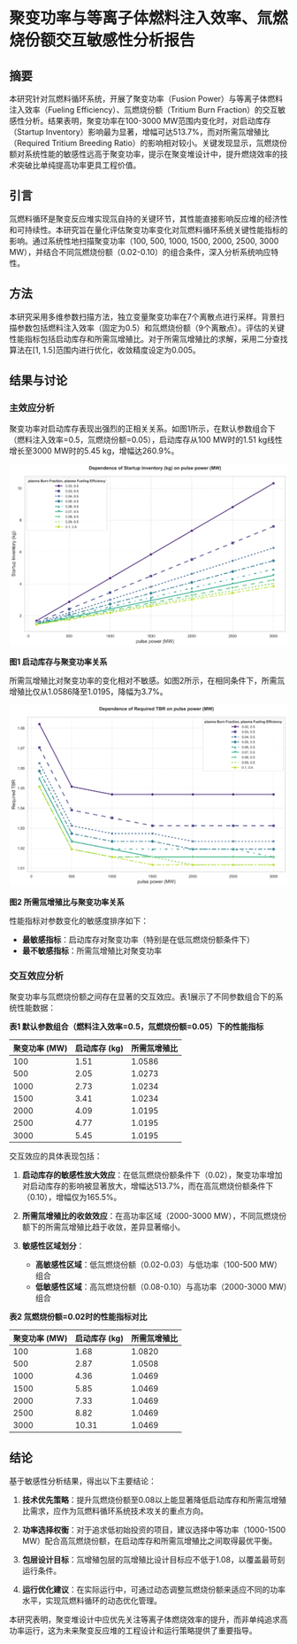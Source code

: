 # 聚变功率与等离子体燃料注入效率、氚燃烧份额交互敏感性分析报告

## 摘要

本研究针对氚燃料循环系统，开展了聚变功率（Fusion Power）与等离子体燃料注入效率（Fueling Efficiency）、氚燃烧份额（Tritium Burn Fraction）的交互敏感性分析。结果表明，聚变功率在100-3000 MW范围内变化时，对启动库存（Startup Inventory）影响最为显著，增幅可达513.7%，而对所需氚增殖比（Required Tritium Breeding Ratio）的影响相对较小。关键发现显示，氚燃烧份额对系统性能的敏感性远高于聚变功率，提示在聚变堆设计中，提升燃烧效率的技术突破比单纯提高功率更具工程价值。

## 引言

氚燃料循环是聚变反应堆实现氚自持的关键环节，其性能直接影响反应堆的经济性和可持续性。本研究旨在量化评估聚变功率变化对氚燃料循环系统关键性能指标的影响。通过系统性地扫描聚变功率（100, 500, 1000, 1500, 2000, 2500, 3000 MW），并结合不同氚燃烧份额（0.02-0.10）的组合条件，深入分析系统响应特性。

## 方法

本研究采用多维参数扫描方法，独立变量聚变功率在7个离散点进行采样。背景扫描参数包括燃料注入效率（固定为0.5）和氚燃烧份额（9个离散点）。评估的关键性能指标包括启动库存和所需氚增殖比。对于所需氚增殖比的求解，采用二分查找算法在[1, 1.5]范围内进行优化，收敛精度设定为0.005。

## 结果与讨论

### 主效应分析

聚变功率对启动库存表现出强烈的正相关关系。如图1所示，在默认参数组合下（燃料注入效率=0.5，氚燃烧份额=0.05），启动库存从100 MW时的1.51 kg线性增长至3000 MW时的5.45 kg，增幅达260.9%。

![启动库存与聚变功率关系](line_Startup_Inventory_vs_pulse.power.svg)

**图1 启动库存与聚变功率关系**

所需氚增殖比对聚变功率的变化相对不敏感。如图2所示，在相同条件下，所需氚增殖比仅从1.0586降至1.0195，降幅为3.7%。

![所需氚增殖比与聚变功率关系](line_Required_TBR_vs_pulse.power.svg)

**图2 所需氚增殖比与聚变功率关系**

性能指标对参数变化的敏感度排序如下：
- **最敏感指标**：启动库存对聚变功率（特别是在低氚燃烧份额条件下）
- **最不敏感指标**：所需氚增殖比对聚变功率

### 交互效应分析

聚变功率与氚燃烧份额之间存在显著的交互效应。表1展示了不同参数组合下的系统性能数据：

**表1 默认参数组合（燃料注入效率=0.5，氚燃烧份额=0.05）下的性能指标**

| 聚变功率 (MW) | 启动库存 (kg) | 所需氚增殖比 |
|---------------|---------------|----------------|
| 100           | 1.51          | 1.0586         |
| 500           | 2.05          | 1.0273         |
| 1000          | 2.73          | 1.0234         |
| 1500          | 3.41          | 1.0234         |
| 2000          | 4.09          | 1.0195         |
| 2500          | 4.77          | 1.0195         |
| 3000          | 5.45          | 1.0195         |

交互效应的具体表现包括：

1. **启动库存的敏感性放大效应**：在低氚燃烧份额条件下（0.02），聚变功率增加对启动库存的影响被显著放大，增幅达513.7%，而在高氚燃烧份额条件下（0.10），增幅仅为165.5%。

2. **所需氚增殖比的收敛效应**：在高功率区域（2000-3000 MW），不同氚燃烧份额下的所需氚增殖比趋于收敛，差异显著缩小。

3. **敏感性区域划分**：
   - **高敏感性区域**：低氚燃烧份额（0.02-0.03）与低功率（100-500 MW）组合
   - **低敏感性区域**：高氚燃烧份额（0.08-0.10）与高功率（2000-3000 MW）组合

**表2 氚燃烧份额=0.02时的性能指标对比**

| 聚变功率 (MW) | 启动库存 (kg) | 所需氚增殖比 |
|---------------|---------------|----------------|
| 100           | 1.68          | 1.0820         |
| 500           | 2.87          | 1.0508         |
| 1000          | 4.36          | 1.0469         |
| 1500          | 5.85          | 1.0469         |
| 2000          | 7.33          | 1.0469         |
| 2500          | 8.82          | 1.0469         |
| 3000          | 10.31         | 1.0469         |

## 结论

基于敏感性分析结果，得出以下主要结论：

1. **技术优先策略**：提升氚燃烧份额至0.08以上能显著降低启动库存和所需氚增殖比需求，应作为氚燃料循环系统技术攻关的重点方向。

2. **功率选择权衡**：对于追求低初始投资的项目，建议选择中等功率（1000-1500 MW）配合高氚燃烧份额，在启动库存和所需氚增殖比之间取得最优平衡。

3. **包层设计目标**：氚增殖包层的氚增殖比设计目标应不低于1.08，以覆盖最苛刻运行条件。

4. **运行优化建议**：在实际运行中，可通过动态调整氚燃烧份额来适应不同的功率水平，实现氚燃料循环的动态优化管理。

本研究表明，聚变堆设计中应优先关注等离子体燃烧效率的提升，而非单纯追求高功率运行，这为未来聚变反应堆的工程设计和运行策略提供了重要指导。